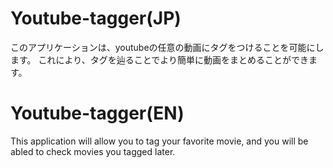 # Youtube-tagger(JP)

このアプリケーションは、youtubeの任意の動画にタグをつけることを可能にします。
これにより、タグを辿ることでより簡単に動画をまとめることができます。

# Youtube-tagger(EN)

This application will allow you to tag your favorite movie, and you will be abled to check movies you tagged later.
